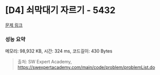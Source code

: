 # [D4] 쇠막대기 자르기 - 5432 

[문제 링크](https://swexpertacademy.com/main/code/problem/problemDetail.do?contestProbId=AWVl47b6DGMDFAXm) 

### 성능 요약

메모리: 98,932 KB, 시간: 324 ms, 코드길이: 430 Bytes



> 출처: SW Expert Academy, https://swexpertacademy.com/main/code/problem/problemList.do